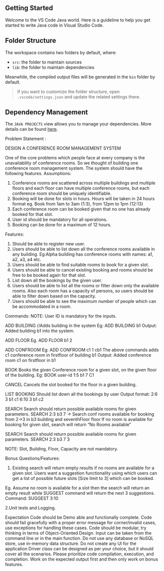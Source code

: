 ## Getting Started

Welcome to the VS Code Java world. Here is a guideline to help you get started to write Java code in Visual Studio Code.

## Folder Structure

The workspace contains two folders by default, where:

- `src`: the folder to maintain sources
- `lib`: the folder to maintain dependencies

Meanwhile, the compiled output files will be generated in the `bin` folder by default.

> If you want to customize the folder structure, open `.vscode/settings.json` and update the related settings there.

## Dependency Management

The `JAVA PROJECTS` view allows you to manage your dependencies. More details can be found [here](https://github.com/microsoft/vscode-java-dependency#manage-dependencies).

Problem Statement :

DESIGN A CONFERENCE ROOM MANAGEMENT SYSTEM

One of the core problems which people face at every company is the unavailability of conference rooms. So we thought of building one conference room management system. The system should have the following features.
Assumptions:
1. Conference rooms are scattered across multiple buildings and multiple floors and each floor can have multiple conference rooms, but each conference room should be uniquely identifiable.
2. Booking will be done for slots in hours. Hours will be taken in 24 hours format eg. Book from 1am to 3am {1:3}, from 12pm to 1pm {12:13}
3. Each conference room can be booked given that no one has already booked for that slot.
4. User id should be mandatory for all operations.
5. Booking can be done for a maximum of 12 hours.


Features:

1. Should be able to register new user.
2. Users should be able to list down all the conference rooms available in any building. Eg:Alpha building has conference rooms with names: a1, a2, a3, a4 etc.
3. Users should be able to find suitable rooms to book for a given slot.
4. Users should be able to cancel existing booking and rooms should be free to be booked again for that slot.
5. List down all the bookings by the given user.
6. Users should be able to list all the rooms or filter down only the available rooms. Also each room has a capacity of persons, so users should be able to filter down based on the capacity. 
7. Users should be able to see the maximum number of people which can be accommodated in a room.


Commands:
 NOTE: User ID is mandatory for the inputs.

ADD BUILDING <building> //Adds building in the system
Eg: ADD BUILDING b1
Output: Added building b1 into the system.

ADD FLOOR <building> <floor>
Eg. ADD FLOOR b1 2

ADD CONFROOM <building> <floor> <conferenceRoomID>
Eg: ADD CONFROOM c1 1 cb1
The above commands adds c1 conference room in firstfloor of building b1
Output: Added conference room c1 on firstfloor in b1

BOOK <USER-ID> <SLOT> <BUILDING> <FLOOR> <ROOM ID>
Books the given Conference room for a given slot, on the given floor of the building.
Eg: BOOK user-id 1:5 b1 7 C1

CANCEL <USER-ID> <SLOT> <BUILDING> <FLOOR> <ROOM ID>
Cancels the slot booked for the floor in a given building.

LIST BOOKING <BUILDING> <FLOOR> 
Should list down all the bookings by user
Output format: <SLOT> <FLOOR> <BUILDING> <roomName>
2:6 3 b1 c1
6:10 3 b1 c2

SEARCH <SLOT> <BUILDING> <FLOOR> 
Search should return possible available rooms for given parameters.
SEARCH 2:3 b3 7 -> Search conf rooms available for booking from 2->3 in b3 building and seventhFloor floor
If no room is available for booking for given slot, search will return “No Rooms available”


SEARCH <SLOT> <BUILDING> <FLOOR> <CAPACITY>
Search should return possible available rooms for given parameters.
SEARCH 2:3 b3 7 3 

NOTE: Slot, Building, Floor, Capacity are not mandatory.

Bonus Questions/Features:
1. Existing search will return empty results if no rooms are available for a given slot. Users want a suggestion functionality using which users can get a list of possible future slots [Size limit to 3] which can be booked.

Eg. Assume no room is available for a slot then the search will return an empty result while SUGGEST command will return the next 3 suggestions.
Command: SUGGEST 3:10

2.Unit tests and Logging.


Expectation
Code should be Demo able and functionally complete.
Code should fail gracefully with a proper error message for corner/invalid cases, use exceptions for handling these cases.
Code should be modular, try thinking in terms of Object-Oriented Design.
Input can be taken from the command line or in the main function.
Do not use any database or NoSQL store, use in-memory data structure.
Do not create any UI for the application
Driver class can be designed as per your choice, but it should cover all the scenarios.
Please prioritize code compilation, execution, and completion.
Work on the expected output first and then only work on bonus features.
